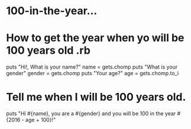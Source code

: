 # 100-in-the-year...
# How to get the year when yo will be 100 years old .rb

puts "Hi!, What is your name?"
 name = gets.chomp
   puts "What is your gender"
   gender = gets.chomp
 puts "Your age?"
age = gets.chomp.to_i

# Tell me when I will be 100 years old.
puts "Hi #{name}, you are a #{gender} and you will be 100 in the year #{2016 - age + 100}!"
